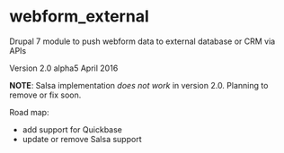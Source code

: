 # webform_external
Drupal 7 module to push webform data to external database or CRM via APIs

Version 2.0 alpha5
April 2016

__NOTE__: Salsa implementation _does not work_ in version 2.0. Planning to remove or fix soon.

Road map:
* add support for Quickbase
* update or remove Salsa support
